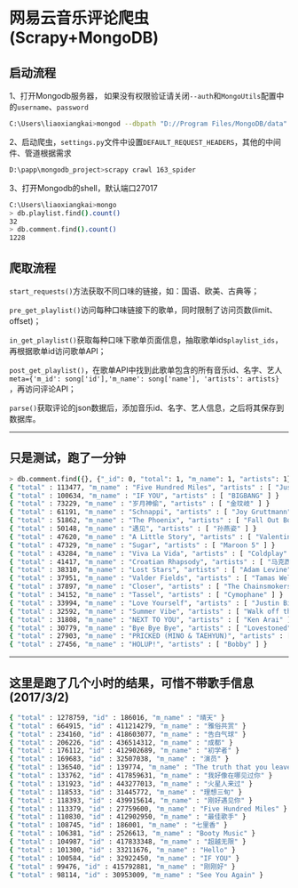 # 网易云音乐评论爬虫(Scrapy+MongoDB)

## 启动流程
1、打开Mongodb服务器， 如果没有权限验证请关闭`--auth`和`MongoUtils`配置中的`username`、`password`
```bash
C:\Users\liaoxiangkai>mongod --dbpath "D://Program Files/MongoDB/data" --auth
```
2、启动爬虫，`settings.py`文件中设置`DEFAULT_REQUEST_HEADERS`，其他的中间件、管道根据需求
```bash
D:\papp\mongodb_project>scrapy crawl 163_spider
```
3、打开Mongodb的shell，默认端口27017
```bash
C:\Users\liaoxiangkai>mongo
> db.playlist.find().count()
32
> db.comment.find().count()
1228
```

## 爬取流程
`start_requests()`方法获取不同口味的链接，如：国语、欧美、古典等；

`pre_get_playlist()`访问每种口味链接下的歌单，同时限制了访问页数(limit、offset)；

`in_get_playlist()`获取每种口味下歌单页面信息，抽取歌单ids`playlist_ids`，再根据歌单id访问歌单API；

`post_get_playlist()`，在歌单API中找到此歌单包含的所有音乐id、名字、艺人`meta={'m_id': song['id'],'m_name': song['name'], 'artists': artists}`
 ，再访问评论API；

`parse()`获取评论的json数据后，添加音乐id、名字、艺人信息，之后将其保存到数据库。

----------------------------------

## 只是测试，跑了一分钟

```bash
> db.comment.find({}, {"_id": 0, "total": 1, "m_name": 1, "artists": 1}).sort({"total": -1}).limit(20)
{ "total" : 113477, "m_name" : "Five Hundred Miles", "artists" : [ "Justin Timberlake", "Carey Mulligan", "Stark Sands" ] }
{ "total" : 100634, "m_name" : "IF YOU", "artists" : [ "BIGBANG" ] }
{ "total" : 73229, "m_name" : "岁月神偷", "artists" : [ "金玟岐" ] }
{ "total" : 61191, "m_name" : "Schnappi", "artists" : [ "Joy Gruttmann" ] }
{ "total" : 51862, "m_name" : "The Phoenix", "artists" : [ "Fall Out Boy" ] }
{ "total" : 50148, "m_name" : "遇见", "artists" : [ "孙燕姿" ] }
{ "total" : 47620, "m_name" : "A Little Story", "artists" : [ "Valentin" ] }
{ "total" : 47329, "m_name" : "Sugar", "artists" : [ "Maroon 5" ] }
{ "total" : 43284, "m_name" : "Viva La Vida", "artists" : [ "Coldplay" ] }
{ "total" : 41417, "m_name" : "Croatian Rhapsody", "artists" : [ "马克西姆.姆尔维察" ] }
{ "total" : 38310, "m_name" : "Lost Stars", "artists" : [ "Adam Levine" ] }
{ "total" : 37951, "m_name" : "Valder Fields", "artists" : [ "Tamas Wells" ] }
{ "total" : 37897, "m_name" : "Closer", "artists" : [ "The Chainsmokers", "Halsey" ] }
{ "total" : 34152, "m_name" : "Tassel", "artists" : [ "Cymophane" ] }
{ "total" : 33994, "m_name" : "Love Yourself", "artists" : [ "Justin Bieber" ] }
{ "total" : 32592, "m_name" : "Summer Vibe", "artists" : [ "Walk off the Earth" ] }
{ "total" : 31808, "m_name" : "NEXT TO YOU", "artists" : [ "Ken Arai" ] }
{ "total" : 30779, "m_name" : "Bye Bye Bye", "artists" : [ "Lovestoned" ] }
{ "total" : 27903, "m_name" : "PRICKED (MINO & TAEHYUN)", "artists" : [ "WINNER" ] }
{ "total" : 27456, "m_name" : "HOLUP!", "artists" : [ "Bobby" ] }
```
--------------------------------------

## 这里是跑了几个小时的结果，可惜不带歌手信息(2017/3/2)

```bash
{ "total" : 1278759, "id" : 186016, "m_name" : "晴天" }
{ "total" : 664915, "id" : 411214279, "m_name" : "雅俗共赏" }
{ "total" : 234160, "id" : 418603077, "m_name" : "告白气球" }
{ "total" : 206226, "id" : 436514312, "m_name" : "成都" }
{ "total" : 176112, "id" : 412902689, "m_name" : "初学者" }
{ "total" : 169683, "id" : 32507038, "m_name" : "演员" }
{ "total" : 136540, "id" : 139774, "m_name" : "The truth that you leave" }
{ "total" : 133762, "id" : 417859631, "m_name" : "我好像在哪见过你" }
{ "total" : 131923, "id" : 443277013, "m_name" : "火星人来过" }
{ "total" : 118533, "id" : 31445772, "m_name" : "理想三旬" }
{ "total" : 118393, "id" : 439915614, "m_name" : "刚好遇见你" }
{ "total" : 113379, "id" : 27759600, "m_name" : "Five Hundred Miles" }
{ "total" : 110830, "id" : 412902950, "m_name" : "最佳歌手" }
{ "total" : 108745, "id" : 186001, "m_name" : "七里香" }
{ "total" : 106381, "id" : 2526613, "m_name" : "Booty Music" }
{ "total" : 104987, "id" : 417833348, "m_name" : "超越无限" }
{ "total" : 101300, "id" : 33211676, "m_name" : "Hello" }
{ "total" : 100584, "id" : 32922450, "m_name" : "IF YOU" }
{ "total" : 99476, "id" : 415792881, "m_name" : "刚刚好" }
{ "total" : 98114, "id" : 30953009, "m_name" : "See You Again" }
```
